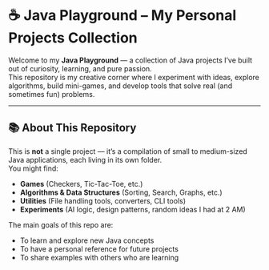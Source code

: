 # ☕ Java Playground – My Personal Projects Collection

Welcome to my **Java Playground** — a collection of Java projects I’ve built out of curiosity, learning, and pure passion.  
This repository is my creative corner where I experiment with ideas, explore algorithms, build mini-games, and develop tools that solve real (and sometimes fun) problems.

---

## 📚 About This Repository

This is **not** a single project — it’s a compilation of small to medium-sized Java applications, each living in its own folder.  
You might find:
- **Games** (Checkers, Tic-Tac-Toe, etc.)
- **Algorithms & Data Structures** (Sorting, Search, Graphs, etc.)
- **Utilities** (File handling tools, converters, CLI tools)
- **Experiments** (AI logic, design patterns, random ideas I had at 2 AM)

The main goals of this repo are:
- To learn and explore new Java concepts
- To have a personal reference for future projects
- To share examples with others who are learning

